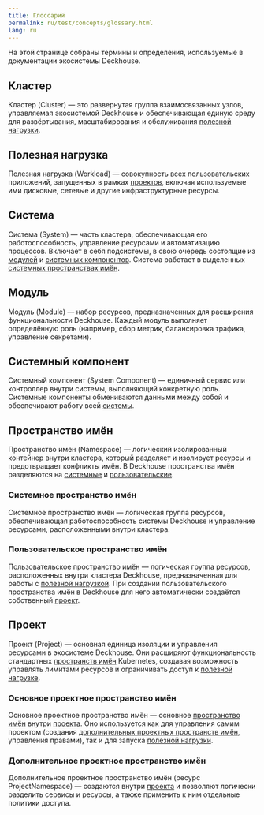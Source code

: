 ```yaml
---
title: Глоссарий
permalink: ru/test/concepts/glossary.html
lang: ru
---
```


На этой странице собраны термины и определения, используемые в документации экосистемы Deckhouse.

## Кластер

Кластер (Cluster) — это развернутая группа взаимосвязанных узлов, управляемая экосистемой Deckhouse и обеспечивающая единую среду для развёртывания, масштабирования и обслуживания [полезной нагрузки](#полезная-нагрузка).

## Полезная нагрузка

Полезная нагрузка (Workload) — совокупность всех пользовательских приложений, запущенных в рамках [проектов](#проект), включая используемые ими дисковые, сетевые и другие инфраструктурные ресурсы.

## Система

Система (System) — часть кластера, обеспечивающая его работоспособность, управление ресурсами и автоматизацию процессов. Включает в себя подсистемы, в свою очередь состоящие из [модулей](#модуль) и [системных компонентов](#системный-компонент). Система работает в выделенных [системных пространствах имён](#системное-пространство-имён).

## Модуль

Модуль (Module) — набор ресурсов, предназначенных для расширения функциональности Deckhouse. Каждый модуль выполняет определённую роль (например, сбор метрик, балансировка трафика, управление секретами).

## Системный компонент

Системный компонент (System Component) — единичный сервис или контроллер внутри системы, выполняющий конкретную роль. Системные компоненты обмениваются данными между собой и обеспечивают работу всей [системы](#система).

## Пространство имён

Пространство имён (Namespace) — логический изолированный контейнер внутри кластера, который разделяет и изолирует ресурсы и предотвращает конфликты имён. В Deckhouse пространства имён разделяются на [системные](#системное-пространство-имён) и [пользовательские](#пользовательское-пространство-имён).

### Системное пространство имён

Системное пространство имён — логическая группа ресурсов, обеспечивающая работоспособность системы Deckhouse и управление ресурсами, расположенными внутри кластера.

### Пользовательское пространство имён

Пользовательское пространство имён — логическая группа ресурсов, расположенных внутри кластера Deckhouse, предназначенная для работы с [полезной нагрузкой](#полезная-нагрузка). При создании пользовательского пространства имён в Deckhouse для него автоматически создаётся собственный [проект](#проект).

## Проект

Проект (Project) — основная единица изоляции и управления ресурсами в экосистеме Deckhouse. Они расширяют функциональность стандартных [пространств имён](#пространство-имён) Kubernetes, создавая возможность управлять лимитами ресурсов и ограничивать доступ к [полезной нагрузке](#полезная-нагрузка).

### Основное проектное пространство имён

Основное проектное пространство имён — основное [пространство имён](#пространство-имён) внутри [проекта](#проект). Оно используется как для управления самим проектом (создания [дополнительных проектных пространств имён](#дополнительное-проектное-пространство-имён), управления правами), так и для запуска [полезной нагрузки](#полезная-нагрузка).

### Дополнительное проектное пространство имён

Дополнительное проектное пространство имён (ресурс ProjectNamespace) — создаются внутри [проекта](#проект) и позволяют логически разделить сервисы и ресурсы, а также применить к ним отдельные политики доступа.
